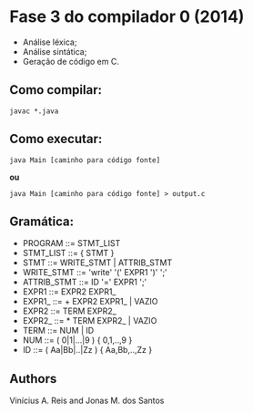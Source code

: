 Fase 3 do compilador 0 (2014)
============================
* Análise léxica;
* Análise sintática;
* Geração de código em C.

Como compilar:
-------------
`javac *.java`

Como executar:
--------------
`java Main [caminho para código fonte]`

**ou**

`java Main [caminho para código fonte] > output.c`


Gramática:
----------
 * PROGRAM	::= STMT_LIST
 * STMT_LIST	::= { STMT }
 * STMT 	::=  WRITE_STMT | ATTRIB_STMT 
 * WRITE_STMT	::= 'write' '(' EXPR1 ')' ';'
 * ATTRIB_STMT	::= ID '=' EXPR1 ';'
 * EXPR1	::= EXPR2 EXPR1_
 * EXPR1_	::= + EXPR2 EXPR1_ | VAZIO
 * EXPR2	::= TERM EXPR2_
 * EXPR2_	::= * TERM EXPR2_  | VAZIO
 * TERM		::= NUM | ID
 * NUM		::= ( 0|1|...|9 ) { 0,1,..,9 }
 * ID		::= ( Aa|Bb|..|Zz ) { Aa,Bb,..,Zz }

Authors
-------
Vinícius A. Reis and Jonas M. dos Santos
